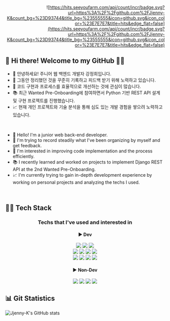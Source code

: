 <div align = "right">
  
  ![https://hits.seeyoufarm.com/api/count/incr/badge.svg?url=https%3A%2F%2Fgithub.com%2FJjenny-K&count_bg=%23D93744&title_bg=%23555555&icon=github.svg&icon_color=%23E7E7E7&title=hits&edge_flat=false](https://hits.seeyoufarm.com/api/count/incr/badge.svg?url=https%3A%2F%2Fgithub.com%2FJjenny-K&count_bg=%23D93744&title_bg=%23555555&icon=github.svg&icon_color=%23E7E7E7&title=hits&edge_flat=false)
  
</div>

## 👋 Hi there! Welcome to my GitHub 🙇‍♀️

- 🌱 안녕하세요! 주니어 웹 백엔드 개발자 강정희입니다.
- :open_file_folder: 그동안 정리했던 것을 꾸준히 기록하고 피드백 받기 위해 노력하고 있습니다.
- :pushpin: 코드 구현과 프로세스를 효율적으로 개선하는 것에 관심이 많습니다.
- 📚 최근 Wanted Pre-Onboarding에 참여하면서 Python 기반 REST API 설계 및 구현 프로젝트를 진행했습니다.
- 📈 현재 개인 프로젝트와 기술 분석을 통해 심도 있는 개발 경험을 쌓으려 노력하고 있습니다.

<br/>

- 🌱 Hello! I'm a junior web back-end developer.
- :open_file_folder: I'm trying to record steadily what I've been organizing by myself and get feedback.
- :pushpin: I'm interested in improving code implementation and the process efficiently.
- 📚 I recently learned and worked on projects to implement Django REST API at the 2nd Wanted Pre-Onboarding.
- 📈 I'm currently trying to gain in-depth development experience by working on personal projects and analyzing the techs I used.

<br/>

## 👩‍💻 Tech Stack

<div align = "center">

  ### Techs that I've used and interested in

  #### ▶ Dev
  <div>
    <img src="https://img.shields.io/badge/Python-3766AB?style=flat-square&logo=Python&logoColor=white"/> <img src="https://img.shields.io/badge/Django-092E20?style=flat-square&logo=Django&logoColor=white"/> <img src="https://img.shields.io/badge/Django REST Framework-092E20?style=flat-square&logo=Django&logoColor=white"/>
  </div>
  <div>
    <img src="https://img.shields.io/badge/SQLite-003B57?style=flat-square&logo=SQLite&logoColor=white"/> <img src="https://img.shields.io/badge/PostgreSQL-4169E1?style=flat-square&logo=PostgreSQL&logoColor=white"/> <img src="https://img.shields.io/badge/MySQL-4479A1?style=flat-square&logo=MySQL&logoColor=white"/> <img src="https://img.shields.io/badge/MariaDB-003545?style=flat-square&logo=MariaDB&logoColor=white"/>
  </div>
  <div>
    <img src="https://img.shields.io/badge/Docker-2496ED?style=flat-square&logo=Docker&logoColor=white"/> <img src="https://img.shields.io/badge/AWS EC2-232F3E?style=flat-square&logo=Amazon AWS&logoColor=white"/> <img src="https://img.shields.io/badge/Gunicorn-499848?style=flat-square&logo=Gunicorn&logoColor=white"/> <img src="https://img.shields.io/badge/Nginx-009639?style=flat-square&logo=Nginx&logoColor=white"/>
  </div>

  #### ▶ Non-Dev
  <div>
    <img src="https://img.shields.io/badge/Git-F05032?style=flat-square&logo=Git&logoColor=white"/> <img src="https://img.shields.io/badge/Github-181717?style=flat-square&logo=Github&logoColor=white"/> <img src="https://img.shields.io/badge/Slack-4A154B?style=flat-square&logo=Slack&logoColor=white"/> <img src="https://img.shields.io/badge/Notion-000000?style=flat-square&logo=Notion&logoColor=white"/>
  </div>

</div>

## :bar_chart: Git Statistics
![Jjenny-K's GitHub stats](https://github-readme-stats.vercel.app/api?username=Jjenny-K&theme=radical&show_icons=true)
